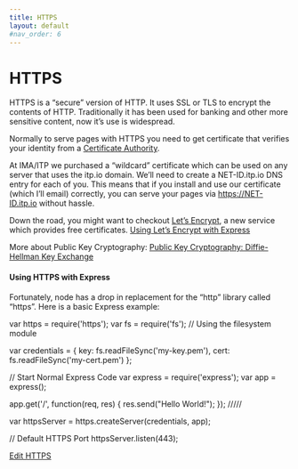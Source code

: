 ```yaml
---
title: HTTPS
layout: default
#nav_order: 6
---
```


# HTTPS

HTTPS is a “secure” version of HTTP. It uses SSL or TLS to encrypt the contents of HTTP. Traditionally it has been used for banking and other more sensitive content, now it’s use is widespread.

Normally to serve pages with HTTPS you need to get certificate that verifies your identity from a [Certificate Authority](https://en.wikipedia.org/wiki/Certificate_authority).

At IMA/ITP we purchased a “wildcard” certificate which can be used on any server that uses the itp.io domain. We’ll need to create a NET-ID.itp.io DNS entry for each of you. This means that if you install and use our certificate (which I’ll email) correctly, you can serve your pages via https://NET-ID.itp.io without hassle.

Down the road, you might want to checkout [Let’s Encrypt](https://letsencrypt.org/), a new service which provides free certificates. [Using Let’s Encrypt with Express](https://itp.nyu.edu/~sve204/dwd_spring2018/letsencrypt.html)

More about Public Key Cryptography: [Public Key Cryptography: Diffie-Hellman Key Exchange](https://www.youtube.com/watch?v=3QnD2c4Xovk)

#### Using HTTPS with Express

Fortunately, node has a drop in replacement for the “http” library called “https”. Here is a basic Express example:

var https = require('https');
var fs = require('fs'); // Using the filesystem module

var credentials = {
key: fs.readFileSync('my-key.pem'),
cert: fs.readFileSync('my-cert.pem')
};

// Start Normal Express Code
var express = require('express');
var app = express();

app.get('/', function(req, res) {
res.send("Hello World!");
});
/////

var httpsServer = https.createServer(credentials, app);

// Default HTTPS Port
httpsServer.listen(443);

[Edit HTTPS](https://itp.nyu.edu/classes/liveweb-fall2023/wp-admin/post.php?post=1228&action=edit)
